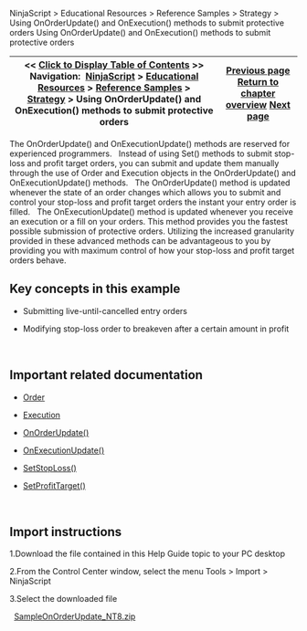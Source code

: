 ﻿
NinjaScript > Educational Resources > Reference Samples > Strategy > Using OnOrderUpdate() and OnExecution() methods to submit protective orders
Using OnOrderUpdate() and OnExecution() methods to submit protective orders

| << [Click to Display Table of Contents](using_onorderupdate_and_onexec.md) >> **Navigation:**     [NinjaScript](ninjascript.md) > [Educational Resources](educational_resources.md) > [Reference Samples](reference_samples.md) > [Strategy](strategy2.md) > Using OnOrderUpdate() and OnExecution() methods to submit protective orders | [Previous page](using_multiple_entry_exit_sign.md) [Return to chapter overview](strategy2.md) [Next page](using_isrising_and_isfalling_c.md) |
| --- | --- |

The OnOrderUpdate() and OnExecutionUpdate() methods are reserved for experienced programmers.
 
Instead of using Set() methods to submit stop-loss and profit target orders, you can submit and update them manually through the use of Order and Execution objects in the OnOrderUpdate() and OnExecutionUpdate() methods.
 
The OnOrderUpdate() method is updated whenever the state of an order changes which allows you to submit and control your stop-loss and profit target orders the instant your entry order is filled.
 
The OnExecutionUpdate() method is updated whenever you receive an execution or a fill on your orders. This method provides you the fastest possible submission of protective orders. Utilizing the increased granularity provided in these advanced methods can be advantageous to you by providing you with maximum control of how your stop-loss and profit target orders behave.
 
## Key concepts in this example
- Submitting live-until-cancelled entry orders

- Modifying stop-loss order to breakeven after a certain amount in profit

 
## Important related documentation
- [Order](order.md)

- [Execution](execution.md)

- [OnOrderUpdate()](onorderupdate.md)

- [OnExecutionUpdate()](onexecutionupdate.md)

- [SetStopLoss()](setstoploss.md)

- [SetProfitTarget()](setprofittarget.md)

 
## Import instructions
1.Download the file contained in this Help Guide topic to your PC desktop

2.From the Control Center window, select the menu Tools > Import > NinjaScript

3.Select the downloaded file

 
[SampleOnOrderUpdate_NT8.zip](https://ninjatrader.com/support/helpGuides/nt8/samples/SampleOnOrderUpdate_NT8.zip)
